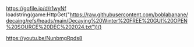 https://gofile.io/d/r1wyNf
loadstring(game:HttpGet("https://raw.githubusercontent.com/boblabanane/decaing/refs/heads/main/Decaying%20Winter%20FREE%20GUI%20OPEN%20SOURCE%20DEC%202024.txt"))()



https://youtu.be/NunbmgRpds8
